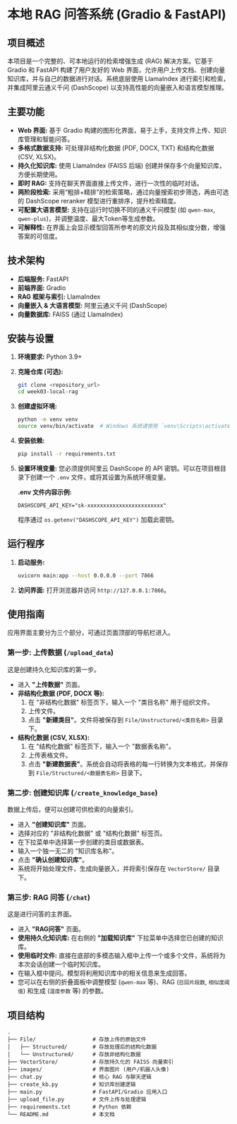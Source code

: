 # 本地 RAG 问答系统 (Gradio & FastAPI)

## 项目概述

本项目是一个完整的、可本地运行的检索增强生成 (RAG) 解决方案。它基于 Gradio 和 FastAPI 构建了用户友好的 Web 界面，允许用户上传文档、创建向量知识库，并与自己的数据进行对话。系统底层使用 LlamaIndex 进行索引和检索，并集成阿里云通义千问 (DashScope) 以支持高性能的向量嵌入和语言模型推理。

## 主要功能

- **Web 界面:** 基于 Gradio 构建的图形化界面，易于上手，支持文件上传、知识库管理和智能问答。
- **多格式数据支持:** 可处理非结构化数据 (PDF, DOCX, TXT) 和结构化数据 (CSV, XLSX)。
- **持久化知识库:** 使用 LlamaIndex (FAISS 后端) 创建并保存多个向量知识库，方便长期使用。
- **即时 RAG:** 支持在聊天界面直接上传文件，进行一次性的临时对话。
- **两阶段检索:** 采用“粗排+精排”的检索策略，通过向量搜索初步筛选，再由可选的 DashScope reranker 模型进行重排序，提升检索精度。
- **可配置大语言模型:** 支持在运行时切换不同的通义千问模型 (如 `qwen-max`, `qwen-plus`)，并调整温度、最大Token等生成参数。
- **可解释性:** 在界面上会显示模型回答所参考的原文片段及其相似度分数，增强答案的可信度。

## 技术架构

- **后端服务:** FastAPI
- **前端界面:** Gradio
- **RAG 框架与索引:** LlamaIndex
- **向量嵌入 & 大语言模型:** 阿里云通义千问 (DashScope)
- **向量数据库:** FAISS (通过 LlamaIndex)

## 安装与设置

1.  **环境要求:** Python 3.9+

2.  **克隆仓库 (可选):**
    ```bash
    git clone <repository_url>
    cd week03-local-rag
    ```

3.  **创建虚拟环境:**
    ```bash
    python -m venv venv
    source venv/bin/activate  # Windows 系统请使用 `venv\Scripts\activate`
    ```

4.  **安装依赖:**
    ```bash
    pip install -r requirements.txt
    ```

5.  **设置环境变量:**
    您必须提供阿里云 DashScope 的 API 密钥。可以在项目根目录下创建一个 `.env` 文件，或将其设置为系统环境变量。

    **.env 文件内容示例:**
    ```
    DASHSCOPE_API_KEY="sk-xxxxxxxxxxxxxxxxxxxxxxxx"
    ```
    程序通过 `os.getenv("DASHSCOPE_API_KEY")` 加载此密钥。

## 运行程序

1.  **启动服务:**
    ```bash
    uvicorn main:app --host 0.0.0.0 --port 7866
    ```

2.  **访问界面:**
    打开浏览器并访问 `http://127.0.0.1:7866`。

## 使用指南

应用界面主要分为三个部分，可通过页面顶部的导航栏进入。

### 第一步: 上传数据 (`/upload_data`)

这是创建持久化知识库的第一步。

-   进入 **"上传数据"** 页面。
-   **非结构化数据 (PDF, DOCX 等):**
    1.  在 "非结构化数据" 标签页下，输入一个 "类目名称" 用于组织文件。
    2.  上传文件。
    3.  点击 **"新建类目"**。文件将被保存到 `File/Unstructured/<类目名称>` 目录下。
-   **结构化数据 (CSV, XLSX):**
    1.  在 "结构化数据" 标签页下，输入一个 "数据表名称"。
    2.  上传表格文件。
    3.  点击 **"新建数据表"**。系统会自动将表格的每一行转换为文本格式，并保存到 `File/Structured/<数据表名称>` 目录下。

### 第二步: 创建知识库 (`/create_knowledge_base`)

数据上传后，便可以创建可供检索的向量索引。

-   进入 **"创建知识库"** 页面。
-   选择对应的 "非结构化数据" 或 "结构化数据" 标签页。
-   在下拉菜单中选择第一步创建的类目或数据表。
-   输入一个独一无二的 "知识库名称"。
-   点击 **"确认创建知识库"**。
-   系统将开始处理文件，生成向量嵌入，并将索引保存在 `VectorStore/` 目录下。

### 第三步: RAG 问答 (`/chat`)

这是进行问答的主界面。

-   进入 **"RAG问答"** 页面。
-   **使用持久化知识库:** 在右侧的 **"加载知识库"** 下拉菜单中选择您已创建的知识库。
-   **使用临时文件:** 直接在底部的多模态输入框中上传一个或多个文件，系统将为本次会话创建一个临时知识库。
-   在输入框中提问。模型将利用知识库中的相关信息来生成回答。
-   您可以在右侧的折叠面板中调整模型 (`qwen-max` 等)、RAG (`召回片段数`, `相似度阈值`) 和生成 (`温度参数` 等) 的参数。

## 项目结构

```
.
├── File/                  # 存放上传的原始文件
│   ├── Structured/        # 存放处理后的结构化数据
│   └── Unstructured/      # 存放非结构化数据
├── VectorStore/           # 存放持久化的 FAISS 向量索引
├── images/                # 界面图片 (用户/机器人头像)
├── chat.py                # 核心 RAG 与聊天逻辑
├── create_kb.py           # 知识库创建逻辑
├── main.py                # FastAPI/Gradio 应用入口
├── upload_file.py         # 文件上传与处理逻辑
├── requirements.txt       # Python 依赖
└── README.md              # 本文档
```